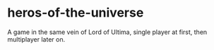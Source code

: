 # heros-of-the-universe
A game in the same vein of Lord of Ultima, single player at first, then multiplayer later on.

